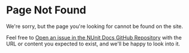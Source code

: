 # Page Not Found

We're sorry, but the page you're looking for cannot be found on the site.

Feel free to [Open an issue in the NUnit Docs GitHub Repository](https://github.com/nunit/docs/issues/new) with the URL or content you expected to exist, and we'll be happy to look into it.
